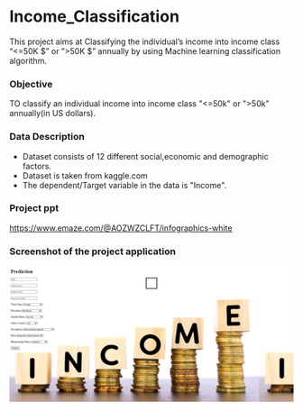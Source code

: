 # Income_Classification
This project aims at Classifying the individual’s income into income class “<=50K $” or ”>50K $” annually by using Machine learning classification algorithm.

### **Objective**
TO classify an individual income into income class "<=50k" or ">50k" annually(in US dollars).

### **Data Description**
- Dataset consists of 12 different social,economic and demographic factors.
- Dataset is taken from kaggle.com
- The dependent/Target variable in the data is "Income".

### **Project ppt**
https://www.emaze.com/@AOZWZCLFT/infographics-white

### **Screenshot of the project application**

![alt text](ui_img.png)
